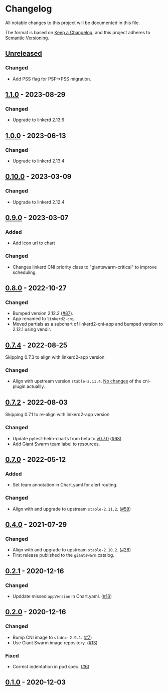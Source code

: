 # Changelog

All notable changes to this project will be documented in this file.

The format is based on [Keep a Changelog](https://keepachangelog.com/en/1.0.0/),
and this project adheres to [Semantic Versioning](https://semver.org/spec/v2.0.0.html).

## [Unreleased]

### Changed

- Add PSS flag for PSP->PSS migration.

## [1.1.0] - 2023-08-29

### Changed

- Upgrade to linkerd 2.13.6

## [1.0.0] - 2023-06-13

### Changed

- Upgrade to linkerd 2.13.4

## [0.10.0] - 2023-03-09

### Changed

- Upgrade to linkerd 2.12.4

## [0.9.0] - 2023-03-07

### Added

- Add icon url to chart

### Changed

- Changes linkerd CNI priority class to "giantswarm-critical" to improve scheduling.

## [0.8.0] - 2022-10-27

### Changed

- Bumped version 2.12.2 ([#87](https://github.com/giantswarm/linkerd2-cni-app/pull/87)).
- App renamed to `linkerd2-cni`.
- Moved partials as a subchart of linkerd2-cni-app and bumped version to 2.12.1 using vendir.

## [0.7.4] - 2022-08-25

Skipping 0.7.3 to align with linkerd2-app version

### Changed

- Align with upstream version `stable-2.11.4`. [No changes](https://github.com/linkerd/linkerd2/blob/stable-2.11.4/CHANGES.md#stable-2114) of the cni-plugin actuallly.

## [0.7.2] - 2022-08-03

Skipping 0.7.1 to re-align with linkerd2-app version

### Changed

- Update pytest-helm-charts from beta to [v0.7.0](https://github.com/giantswarm/pytest-helm-charts/blob/main/CHANGELOG.md) ([#68](https://github.com/giantswarm/linkerd2-cni-app/pull/68))
- Add Giant Swarm team label to resources.

## [0.7.0] - 2022-05-12

### Added

- Set team annotation in Chart.yaml for alert routing.

### Changed

- Align with and upgrade to upstream `stable-2.11.2`. ([#59](https://github.com/giantswarm/linkerd2-cni-app/pull/59))

## [0.4.0] - 2021-07-29

### Changed

- Align with and upgrade to upstream `stable-2.10.2`. ([#28](https://github.com/giantswarm/linkerd2-cni-app/pull/28))
- First release published to the `giantswarm` catalog.

## [0.2.1] - 2020-12-16

### Changed

- Upddate missed `appVersion` in Chart.yaml. ([#16](https://github.com/giantswarm/linkerd2-cni-app/pull/16))

## [0.2.0] - 2020-12-16

### Changed

- Bump CNI image to `stable-2.9.1`. ([#7](https://github.com/giantswarm/linkerd2-cni-app/pull/7))
- Use Giant Swarm image repository. ([#13](https://github.com/giantswarm/linkerd2-cni-app/pull/13))

### Fixed

- Correct indentation in pod spec. ([#6](https://github.com/giantswarm/linkerd2-cni-app/pull/6))

## [0.1.0] - 2020-12-03

[Unreleased]: https://github.com/giantswarm/linkerd2-cni-app/compare/v1.1.0...HEAD
[1.1.0]: https://github.com/giantswarm/linkerd2-cni-app/compare/v1.0.0...v1.1.0
[1.0.0]: https://github.com/giantswarm/linkerd2-cni-app/compare/v0.10.0...v1.0.0
[0.10.0]: https://github.com/giantswarm/linkerd2-cni-app/compare/v0.9.0...v0.10.0
[0.9.0]: https://github.com/giantswarm/linkerd2-cni-app/compare/v0.8.0...v0.9.0
[0.8.0]: https://github.com/giantswarm/linkerd2-cni-app/compare/v0.7.4...v0.8.0
[0.7.4]: https://github.com/giantswarm/linkerd2-cni-app/compare/v0.7.2...v0.7.4
[0.7.2]: https://github.com/giantswarm/linkerd2-cni-app/compare/v0.7.0...v0.7.2
[0.7.0]: https://github.com/giantswarm/linkerd2-cni-app/compare/v0.4.0...v0.7.0
[0.4.0]: https://github.com/giantswarm/linkerd2-cni-app/compare/v0.2.1...v0.4.0
[0.2.1]: https://github.com/giantswarm/linkerd2-cni-app/compare/v0.2.0...v0.2.1
[0.2.0]: https://github.com/giantswarm/linkerd2-cni-app/compare/v0.1.0...v0.2.0
[0.1.0]: https://github.com/giantswarm/linkerd2-cni-app/releases/tag/v0.1.0
